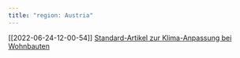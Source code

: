 ```yaml
---
title: "region: Austria"
---
```




[[2022-06-24-12-00-54]] [Standard-Artikel zur Klima-Anpassung bei Wohnbauten](2022-06-24-12-00-54.html) 